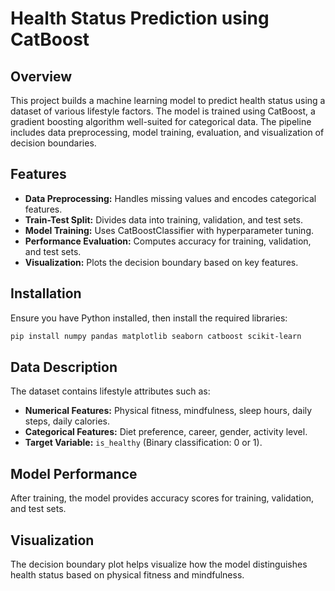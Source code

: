 # Health Status Prediction using CatBoost

## Overview
This project builds a machine learning model to predict health status using a dataset of various lifestyle factors. The model is trained using CatBoost, a gradient boosting algorithm well-suited for categorical data. The pipeline includes data preprocessing, model training, evaluation, and visualization of decision boundaries.

## Features
- **Data Preprocessing:** Handles missing values and encodes categorical features.
- **Train-Test Split:** Divides data into training, validation, and test sets.
- **Model Training:** Uses CatBoostClassifier with hyperparameter tuning.
- **Performance Evaluation:** Computes accuracy for training, validation, and test sets.
- **Visualization:** Plots the decision boundary based on key features.

## Installation
Ensure you have Python installed, then install the required libraries:
```bash
pip install numpy pandas matplotlib seaborn catboost scikit-learn
```


## Data Description
The dataset contains lifestyle attributes such as:
- **Numerical Features:** Physical fitness, mindfulness, sleep hours, daily steps, daily calories.
- **Categorical Features:** Diet preference, career, gender, activity level.
- **Target Variable:** `is_healthy` (Binary classification: 0 or 1).

## Model Performance
After training, the model provides accuracy scores for training, validation, and test sets.

## Visualization
The decision boundary plot helps visualize how the model distinguishes health status based on physical fitness and mindfulness.


